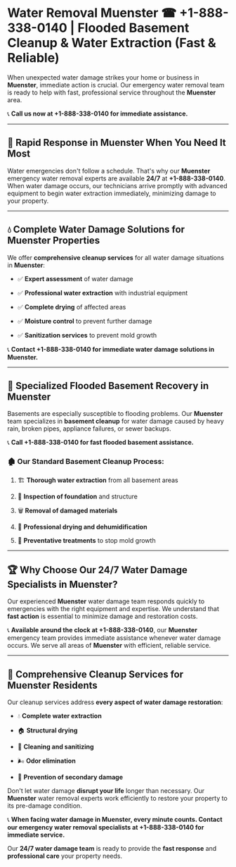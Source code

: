 # Water Removal Muenster ☎ +1-888-338-0140 | Flooded Basement Cleanup & Water Extraction (Fast & Reliable)

When unexpected water damage strikes your home or business in **Muenster**, immediate action is crucial. Our emergency water removal team is ready to help with fast, professional service throughout the **Muenster** area. 

📞 **Call us now at +1-888-338-0140 for immediate assistance.**
---
## 🚀 Rapid Response in Muenster When You Need It Most
Water emergencies don't follow a schedule. That's why our **Muenster** emergency water removal experts are available **24/7** at **+1-888-338-0140**. When water damage occurs, our technicians arrive promptly with advanced equipment to begin water extraction immediately, minimizing damage to your property.
---
## 💧 Complete Water Damage Solutions for Muenster Properties
We offer **comprehensive cleanup services** for all water damage situations in **Muenster**:
- ✅ **Expert assessment** of water damage  
- ✅ **Professional water extraction** with industrial equipment  
- ✅ **Complete drying** of affected areas  
- ✅ **Moisture control** to prevent further damage  
- ✅ **Sanitization services** to prevent mold growth  
📞 **Contact +1-888-338-0140 for immediate water damage solutions in Muenster.**
---
## 🌊 Specialized Flooded Basement Recovery in Muenster
Basements are especially susceptible to flooding problems. Our **Muenster** team specializes in **basement cleanup** for water damage caused by heavy rain, broken pipes, appliance failures, or sewer backups. 
📞 **Call +1-888-338-0140 for fast flooded basement assistance.**
### 🏚️ Our Standard Basement Cleanup Process:
1. 🏗️ **Thorough water extraction** from all basement areas  
2. 🔎 **Inspection of foundation** and structure  
3. 🗑️ **Removal of damaged materials**  
4. 💨 **Professional drying and dehumidification**  
5. 🚫 **Preventative treatments** to stop mold growth  
---
## 🏆 Why Choose Our 24/7 Water Damage Specialists in Muenster?
Our experienced **Muenster** water damage team responds quickly to emergencies with the right equipment and expertise. We understand that **fast action** is essential to minimize damage and restoration costs.
📞 **Available around the clock at +1-888-338-0140**, our **Muenster** emergency team provides immediate assistance whenever water damage occurs. We serve all areas of **Muenster** with efficient, reliable service.
---
## 🧹 Comprehensive Cleanup Services for Muenster Residents
Our cleanup services address **every aspect of water damage restoration**:
- 💧 **Complete water extraction**  
- 🏠 **Structural drying**  
- 🧼 **Cleaning and sanitizing**  
- 🌬️ **Odor elimination**  
- 🚫 **Prevention of secondary damage**  
Don't let water damage **disrupt your life** longer than necessary. Our **Muenster** water removal experts work efficiently to restore your property to its pre-damage condition.
📞 **When facing water damage in Muenster, every minute counts. Contact our emergency water removal specialists at +1-888-338-0140 for immediate service.**
Our **24/7 water damage team** is ready to provide the **fast response** and **professional care** your property needs.
